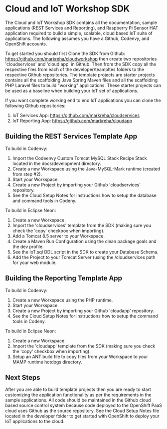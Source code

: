 **Cloud and IoT Workshop SDK**
==================
The Cloud and IoT Workshop SDK contains all the documentation, sample applications (REST Services and Reporting), and Raspberry Pi Sensor HAT application required to build a simple, scalable, cloud based IoT suite of applications. The following assumes you have a Github, Codenvy, and OpenShift accounts.

To get started you should first Clone the SDK from Github: https://github.com/markreha/cloudworkshop then create two repositories 'cloudservices' and 'cloud app' in Github. Then from the SDK copy all the respective files from each of the developer/teampltes folders to the respective Github repositories.  The template projects are starter projects contains all the scaffolding Java Spring Maven files and all the scaffolding PHP Laravel files to build "working" applications. These starter projects can be used as a baseline when building your IoT set of applications. 

If you want complete working end to end IoT applications you can clone the following Github repositories:
1) IoT Services App: https://github.com/markreha/cloudservices
2) IoT Reporting App: https://github.com/markreha/cloudapp

Building the REST Services Template App
--------
To build in Codenvy:
1. Import the Codeenvy Custom Tomcat MySQL Stack Recipe Stack located in the docs/development directory.
2. Create a new Workspace using the Java-MySQL-Mark runtime (created from step #2).
3. Start your Workspace.
4. Create a new Project by importing your Github 'cloudservices'  repository.
5. See the Cloud Setup Notes for instructions how to setup the database and command tools in Codeny.

To build in Eclipse Neon:
1. Create a new Workspace.
2. Import the 'cloudservices' template from the SDK (making sure you check the 'copy' checkbox when importing).
3. Add a Tomcat 8.5 server to your Workspace.
4. Create a Maven Run Configuration using the clean package goals and the dev profile.
5. See the IoT.sql DDL script in the SDK to create your Database Schema.
6. Add the Project to your Tomcat Server (using the /cloudservices path for your web module.

Building the Reporting Template App
--------
To build in Codenvy:
1. Create a new Workspace using the PHP runtime.
3. Start your Workspace.
4. Create a new Project by importing your Github 'cloudapp'  repository.
5. See the Cloud Setup Notes for instructions how to setup the command tools in Codeny.

To build in Eclipse Neon:
1. Create a new Workspace.
2. Import the 'cloudapp' template from the SDK (making sure you check the 'copy' checkbox when importing).
3. Setup an ANT build file to copy files from your Workspace to your MAMP runtime hotdogs directory.

Next Steps
--------
After you are able to build template projects then you are ready to start customizing the application functionality as per the requirements in the sample applications. All code should be maintained in the Github cloud based source control system because code deployed to the OpenShift PaaS cloud uses Github as the source repository. See the Cloud Setup Notes file located in the developer folder to get started with OpenShift to deploy your IoT applications to the cloud.
